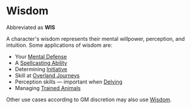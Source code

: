 # Wisdom

Abbreviated as **WIS**

A character's wisdom represents their mental willpower, perception, and intuition. Some applications of wisdom are:

- Your [Mental Defense](../Derived%20Statistics/Mental%20Defense.md)
- A [Spellcasting Ability](../../Magic/Spellcasting/Spellcasting%20Ability.md)
- Determining [Initiative](../../Game%20Procedures/Combat/Initiative.md)
- Skill at [Overland Journeys](../../Game%20Procedures/Exploration/Overland%20Journeys.md)
- Perception skills — important when [Delving](../../Game%20Procedures/Exploration/Delving.md)
- Managing [Trained Animals](../../Items%20and%20Gear/Gear/Trained%20Animals.md)

Other use cases according to GM discretion may also use [Wisdom]().
